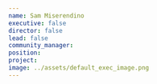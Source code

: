 ```yaml
---
name: Sam Miserendino
executive: false
director: false
lead: false
community_manager:   
position:  
project:  
image: ../assets/default_exec_image.png
---
```

